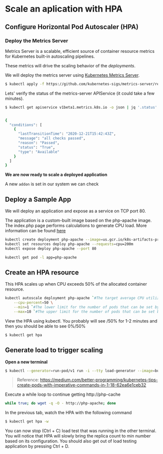 # Scale an aplication with HPA

## Configure Horizontal Pod Autoscaler (HPA)

### Deploy the Metrics Server

Metrics Server is a scalable, efficient source of container resource metrics for Kubernetes built-in autoscaling pipelines.

These metrics will drive the scaling behavior of the *deployments*.

We will deploy the metrics server using [Kubernetes Metrics Server](https://github.com/kubernetes-sigs/metrics-server).

```bash
$ kubectl apply -f https://github.com/kubernetes-sigs/metrics-server/releases/download/v0.4.1/components.yaml
```

Lets' verify the status of the metrics-server APIService (it could take a few minutes).

```bash
$ kubectl get apiservice v1beta1.metrics.k8s.io -o json | jq '.status'


{
  "conditions": [
    {
      "lastTransitionTime": "2020-12-21T15:42:43Z",
      "message": "all checks passed",
      "reason": "Passed",
      "status": "True",
      "type": "Available"
    }
  ]
}
```

**We are now ready to scale a deployed application**

A new `addon` is set in our system we can check 

## Deploy a Sample App

We will deploy an application and expose as a service on TCP port 80.

The application is a custom-built image based on the php-apache image. The index.php page performs calculations to generate CPU load. More information can be found [here](https://kubernetes.io/docs/tasks/run-application/horizontal-pod-autoscale-walkthrough/#run-expose-php-apache-server)

```bash
kubectl create deployment php-apache --image=us.gcr.io/k8s-artifacts-prod/hpa-example
kubectl set resources deploy php-apache --requests=cpu=200m
kubectl expose deploy php-apache --port 80

kubectl get pod -l app=php-apache

```

## Create an HPA resource

This HPA scales up when CPU exceeds 50% of the allocated container resource.

```bash
kubectl autoscale deployment php-apache `#The target average CPU utilization` \
    --cpu-percent=50 \
    --min=1 `#The lower limit for the number of pods that can be set by the autoscaler` \
    --max=10 `#The upper limit for the number of pods that can be set by the autoscaler`

```

View the HPA using kubectl. You probably will see <unknown>/50% for 1-2 minutes and then you should be able to see 0%/50%

```bash
$ kubectl get hpa
``` 

## Generate load to trigger scaling

**Open a new terminal**

```bash
$ kubectl --generator=run-pod/v1 run -i --tty load-generator --image=busybox /bin/sh

```

> Reference: https://medium.com/better-programming/kubernetes-tips-create-pods-with-imperative-commands-in-1-18-62ea6e1ceb32

Execute a while loop to continue getting http://php-cache

```bash
while true; do wget -q -O - http://php-apache; done
``` 

In the previous tab, watch the HPA with the following command

```bash
$ kubectl get hpa -w

```

You can now stop (Ctrl + C) load test that was running in the other terminal. You will notice that HPA will slowly bring the replica count to min number based on its configuration. You should also get out of load testing application by pressing Ctrl + D.